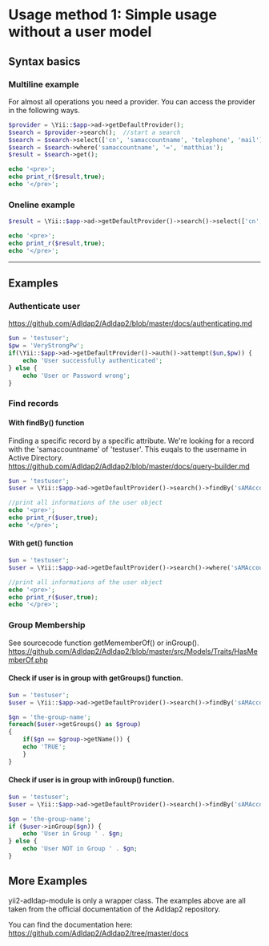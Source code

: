# Usage method 1: Simple usage without a user model

## Syntax basics

### Multiline example
For almost all operations you need a provider. You can access the provider in the following ways.
```php
$provider = \Yii::$app->ad->getDefaultProvider();
$search = $provider->search();  //start a search
$search = $search->select(['cn', 'samaccountname', 'telephone', 'mail']); //Only query this attributes
$search = $search->where('samaccountname', '=', 'matthias');
$result = $search->get();

echo '<pre>';
echo print_r($result,true);
echo '</pre>';	
```	
### Oneline example
```php
$result = \Yii::$app->ad->getDefaultProvider()->search()->select(['cn', 'samaccountname', 'telephone', 'mail'])->where('samaccountname', '=', 'matthias')->get();

echo '<pre>';
echo print_r($result,true);
echo '</pre>';	
```

---

## Examples

### Authenticate user  
https://github.com/Adldap2/Adldap2/blob/master/docs/authenticating.md
```php
$un = 'testuser';
$pw = 'VeryStrongPw';
if(\Yii::$app->ad->getDefaultProvider()->auth()->attempt($un,$pw)) {
    echo 'User successfully authenticated';
} else {
    echo 'User or Password wrong';
}
```

### Find records
#### With findBy() function
Finding a specific record by a specific attribute. We're looking for a record with the 'samaccountname' of 'testuser'. This euqals to the username in Active Directory.  
https://github.com/Adldap2/Adldap2/blob/master/docs/query-builder.md
```php
$un = 'testuser';
$user = \Yii::$app->ad->getDefaultProvider()->search()->findBy('sAMAccountname', $un);

//print all informations of the user object
echo '<pre>';
echo print_r($user,true);
echo '</pre>';
```

#### With get() function
```php
$un = 'testuser';
$user = \Yii::$app->ad->getDefaultProvider()->search()->where('sAMAccountName', '=', $un)->get();

//print all informations of the user object
echo '<pre>';
echo print_r($user,true);
echo '</pre>';
```

### Group Membership  
See sourcecode function getMememberOf() or inGroup().  
https://github.com/Adldap2/Adldap2/blob/master/src/Models/Traits/HasMemberOf.php

#### Check if user is in group with getGroups() function.
```php
$un = 'testuser';
$user = \Yii::$app->ad->getDefaultProvider()->search()->findBy('sAMAccountname', $un);

$gn = 'the-group-name';
foreach($user->getGroups() as $group)
{
    if($gn == $group->getName()) {
	echo 'TRUE';
    }
}
```
#### Check if user is in group with inGroup() function.
```php
$un = 'testuser';
$user = \Yii::$app->ad->getDefaultProvider()->search()->findBy('sAMAccountname', $un);

$gn = 'the-group-name';
if ($user->inGroup($gn)) {
    echo 'User in Group ' . $gn;
} else {
    echo 'User NOT in Group ' . $gn;
}
```

## More Examples
yii2-adldap-module is only a wrapper class. The examples above are all taken from the official documentation of the Adldap2 repository.

You can find the documentation here: https://github.com/Adldap2/Adldap2/tree/master/docs
